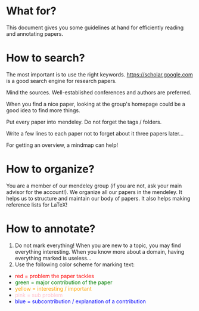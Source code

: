 # What for?

This document gives you some guidelines at hand for efficiently reading and annotating papers.

# How to search?

The most important is to use the right keywords.
https://scholar.google.com is a good search engine for research papers.

Mind the sources.
Well-established conferences and authors are preferred.

When you find a nice paper, looking at the group's homepage could be a good idea to find more things.

Put every paper into mendeley.
Do not forget the tags / folders.

Write a few lines to each paper not to forget about it three papers later...

For getting an overview, a mindmap can help!

# How to organize?

You are a member of our mendeley group (if you are not, ask your main advisor for the account!).
We organize all our papers in the mendeley.
It helps us to structure and maintain our body of papers.
It also helps making reference lists for LaTeX!

# How to annotate?

1. Do not mark everything! When you are new to a topic, you may find everything interesting. When you know more about a domain, having everything marked is useless...
2. Use the following color scheme for marking text:
  - <span style="color:red">red = problem the paper tackles</span>
  - <span style="color:green">green = major contribution of the paper</span>
  - <span style="color:orange">yellow = interesting / important</span>
  - <span style="color:pink">pink = sub problem</span>
  - <span style="color:blue">blue = subcontribution / explanation of a contribution</span>

